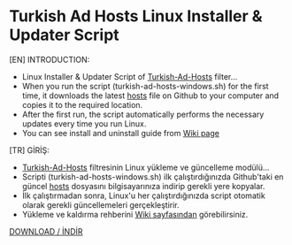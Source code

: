 # Turkish Ad Hosts Linux Installer & Updater Script  
  
[EN] INTRODUCTION:  
- Linux Installer & Updater Script of [Turkish-Ad-Hosts](https://github.com/symbuzzer/Turkish-Ad-Hosts) filter...  
- When you run the script (turkish-ad-hosts-windows.sh) for the first time, it downloads the latest [hosts](https://github.com/symbuzzer/Turkish-Ad-Hosts/blob/main/hosts) file on Github to your computer and copies it to the required location.  
- After the first run, the script automatically performs the necessary updates every time you run Linux.  
- You can see install and uninstall guide from [Wiki page](https://github.com/symbuzzer/Turkish-Ad-Hosts/wiki)  
  
[TR] GİRİŞ:  
- [Turkish-Ad-Hosts](https://github.com/symbuzzer/Turkish-Ad-Hosts) filtresinin Linux yükleme ve güncelleme modülü...  
- Scripti (turkish-ad-hosts-windows.sh) ilk çalıştırdığınızda Github'taki en güncel [hosts](https://github.com/symbuzzer/Turkish-Ad-Hosts/blob/main/hosts) dosyasını bilgisayarınıza indirip gerekli yere kopyalar.  
- İlk çalıştırmadan sonra, Linux'u her çalıştırdığınızda script otomatik olarak gerekli güncellemeleri gerçekleştirir.  
- Yükleme ve kaldırma rehberini [Wiki sayfasından](https://github.com/symbuzzer/Turkish-Ad-Hosts/wiki) görebilirsiniz.
  
[DOWNLOAD / İNDİR](https://github.com/symbuzzer/Turkish-Ad-Hosts/releases)
